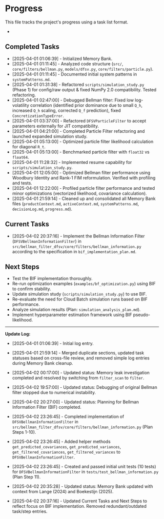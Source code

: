 # Progress

This file tracks the project's progress using a task list format.

*

## Completed Tasks

*   [2025-04-01 01:06:39] - Initialized Memory Bank.
*   [2025-04-01 01:11:45] - Analyzed code structure (`src/`, `core/filters/bellman.py`, `models/dfsv.py`, `core/filters/particle.py`).
*   [2025-04-01 01:11:45] - Documented initial system patterns in `systemPatterns.md`.
*   [2025-04-01 01:31:38] - Refactored `scripts/simulation_study.py` (Phase 1) for config/raw output & fixed NumPy 2.0 compatibility. Tested refactoring.
*   [2025-04-01 02:47:00] - Debugged Bellman filter: Fixed low log-volatility correlation (identified prior dominance due to small `Q_h`, increased `Q_h` scaling, corrected `Q_f` prediction), fixed `ConcretizationTypeError`.
*   [2025-04-01 03:37:00] - Refactored `DFSVParticleFilter` to accept parameters externally for JIT compatibility.
*   [2025-04-01 04:21:00] - Completed Particle Filter refactoring and launched expanded simulation study.
*   [2025-04-01 05:13:00] - Optimized particle filter likelihood calculation for diagonal `R_t`.
*   [2025-04-01 05:13:00] - Benchmarked particle filter with `float32` vs `float64`.
*   [2025-04-01 11:28:32] - Implemented resume capability for `scripts/simulation_study.py`.
*   [2025-04-01 12:05:00] - Optimized Bellman filter performance using Woodbury Identity and Rank-1 FIM reformulation. Verified with profiling and tests.
*   [2025-04-01 12:22:00] - Profiled particle filter performance and tested minor optimizations (vectorized likelihood, covariance calculation).
*   [2025-04-01 21:59:14] - Cleaned up and consolidated all Memory Bank files (`productContext.md`, `activeContext.md`, `systemPatterns.md`, `decisionLog.md`, `progress.md`).

## Current Tasks

*   [2025-04-02 20:37:16] - Implement the Bellman Information Filter (`DFSVBellmanInformationFilter`) in `src/bellman_filter_dfsv/core/filters/bellman_information.py` according to the specification in `bif_implementation_plan.md`.

## Next Steps

*   Test the BIF implementation thoroughly.
*   Re-run optimization examples (`examples/bf_optimization.py`) using BIF to confirm stability.
*   Update simulation study (`scripts/simulation_study.py`) to use BIF.
*   Re-evaluate the need for Cloud Batch simulation runs based on BIF performance.
*   Analyze simulation results (Plan: `simulation_analysis_plan.md`).
*   Implement hyperparameter estimation framework using BIF pseudo-likelihood.

---
**Update Log:**

*   [2025-04-01 01:06:39] - Initial log entry.
*   [2025-04-01 21:59:14] - Merged duplicate sections, updated task statuses based on cross-file review, and removed simple log entries during Memory Bank cleanup.
*   [2025-04-02 00:17:00] - Updated status: Memory leak investigation completed and resolved by switching from `filter_scan` to `filter`.
*   [2025-04-02 19:57:00] - Updated status: Debugging of original Bellman filter stopped due to numerical instability.
*   [2025-04-02 20:27:00] - Updated status: Planning for Bellman Information Filter (BIF) completed.

*   [2025-04-02 23:26:45] - Completed implementation of `DFSVBellmanInformationFilter` in `src/bellman_filter_dfsv/core/filters/bellman_information.py` (Plan Steps 1-10).

*   [2025-04-02 23:26:45] - Added helper methods `get_predicted_covariances`, `get_predicted_variances`, `get_filtered_covariances`, `get_filtered_variances` to `DFSVBellmanInformationFilter`.

*   [2025-04-02 23:26:45] - Created and passed initial unit tests (10 tests) for `DFSVBellmanInformationFilter` in `tests/test_bellman_information.py` (Plan Step 11).
*   [2025-04-02 20:35:28] - Updated status: Memory Bank updated with context from Lange (2024) and Boekestijn (2025).
*   [2025-04-02 20:37:16] - Updated Current Tasks and Next Steps to reflect focus on BIF implementation. Removed redundant/outdated task/step entries.
